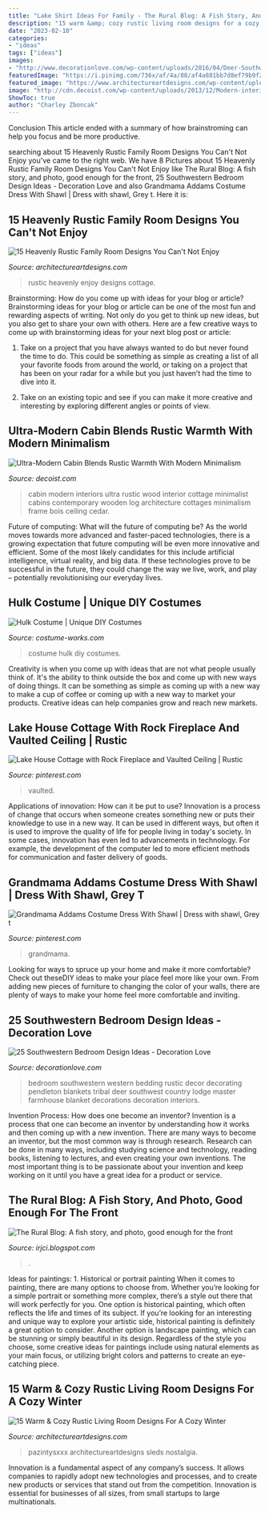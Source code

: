```yaml
---
title: "Lake Shirt Ideas For Family - The Rural Blog: A Fish Story, And Photo, Good Enough For The Front"
description: "15 warm &amp; cozy rustic living room designs for a cozy winter"
date: "2023-02-10"
categories:
- "ideas"
tags: ["ideas"]
images:
- "http://www.decorationlove.com/wp-content/uploads/2016/04/Deer-Southwestern-Bedroom-Design.jpeg"
featuredImage: "https://i.pinimg.com/736x/af/4a/88/af4a881bb7d8ef79b9f2d5216043f40c.jpg"
featured_image: "https://www.architectureartdesigns.com/wp-content/uploads/2015/03/15-Heavenly-Rustic-Family-Room-Designs-You-Cant-Not-Enjoy-5-630x945.jpg"
image: "http://cdn.decoist.com/wp-content/uploads/2013/12/Modern-interiors-of-the-beautiful-cabin.jpg"
ShowToc: true
author: "Charley Zboncak"
---
```



Conclusion
This article ended with a summary of how brainstroming can help you focus and be more productive.

	

		
searching about 15 Heavenly Rustic Family Room Designs You Can&#039;t Not Enjoy you've came to the right web. We have 8 Pictures about 15 Heavenly Rustic Family Room Designs You Can&#039;t Not Enjoy like The Rural Blog: A fish story, and photo, good enough for the front, 25 Southwestern Bedroom Design Ideas - Decoration Love and also Grandmama Addams Costume Dress With Shawl | Dress with shawl, Grey t. Here it is:
		
    
## 15 Heavenly Rustic Family Room Designs You Can&#039;t Not Enjoy

<img loading=lazy src="https://www.architectureartdesigns.com/wp-content/uploads/2015/03/15-Heavenly-Rustic-Family-Room-Designs-You-Cant-Not-Enjoy-5-630x945.jpg" onerror="this.onerror=null;this.src='https://tse1.mm.bing.net/th?id=OIP.q6XdAE1TihSBOk1kmhEtuQHaLH&amp;pid=15.1';" alt="15 Heavenly Rustic Family Room Designs You Can&#039;t Not Enjoy">

_Source: architectureartdesigns.com_

>rustic heavenly enjoy designs cottage. 

	

Brainstorming: How do you come up with ideas for your blog or article?
Brainstorming ideas for your blog or article can be one of the most fun and rewarding aspects of writing. Not only do you get to think up new ideas, but you also get to share your own with others. Here are a few creative ways to come up with brainstorming ideas for your next blog post or article:
1. Take on a project that you have always wanted to do but never found the time to do. This could be something as simple as creating a list of all your favorite foods from around the world, or taking on a project that has been on your radar for a while but you just haven’t had the time to dive into it.

2. Take on an existing topic and see if you can make it more creative and interesting by exploring different angles or points of view.

    
## Ultra-Modern Cabin Blends Rustic Warmth With Modern Minimalism

<img loading=lazy src="http://cdn.decoist.com/wp-content/uploads/2013/12/Modern-interiors-of-the-beautiful-cabin.jpg" onerror="this.onerror=null;this.src='https://tse4.mm.bing.net/th?id=OIP.yoSF8xBXHu-679Fbi1WmZwHaJ4&amp;pid=15.1';" alt="Ultra-Modern Cabin Blends Rustic Warmth With Modern Minimalism">

_Source: decoist.com_

>cabin modern interiors ultra rustic wood interior cottage minimalist cabins contemporary wooden log architecture cottages minimalism frame bois ceiling cedar. 

	

Future of computing: What will the future of computing be?
As the world moves towards more advanced and faster-paced technologies, there is a growing expectation that future computing will be even more innovative and efficient. Some of the most likely candidates for this include artificial intelligence, virtual reality, and big data. If these technologies prove to be successful in the future, they could change the way we live, work, and play – potentially revolutionising our everyday lives.

    
## Hulk Costume | Unique DIY Costumes

<img loading=lazy src="https://photos.costume-works.com/full/hulk19.jpg" onerror="this.onerror=null;this.src='https://tse2.mm.bing.net/th?id=OIP.KuJqj1ACniWS1bVBaErXPQHaMe&amp;pid=15.1';" alt="Hulk Costume | Unique DIY Costumes">

_Source: costume-works.com_

>costume hulk diy costumes. 

	

Creativity is when you come up with ideas that are not what people usually think of. It's the ability to think outside the box and come up with new ways of doing things. It can be something as simple as coming up with a new way to make a cup of coffee or coming up with a new way to market your products. Creative ideas can help companies grow and reach new markets.

    
## Lake House Cottage With Rock Fireplace And Vaulted Ceiling | Rustic

<img loading=lazy src="https://i.pinimg.com/736x/af/4a/88/af4a881bb7d8ef79b9f2d5216043f40c.jpg" onerror="this.onerror=null;this.src='https://tse4.mm.bing.net/th?id=OIP.lkidfKjF1PsTWrlZQmmHtwHaLH&amp;pid=15.1';" alt="Lake House Cottage with Rock Fireplace and Vaulted Ceiling | Rustic">

_Source: pinterest.com_

>vaulted. 

	

Applications of innovation: How can it be put to use?
Innovation is a process of change that occurs when someone creates something new or puts their knowledge to use in a new way. It can be used in different ways, but often it is used to improve the quality of life for people living in today's society. In some cases, innovation has even led to advancements in technology. For example, the development of the computer led to more efficient methods for communication and faster delivery of goods.

    
## Grandmama Addams Costume Dress With Shawl | Dress With Shawl, Grey T

<img loading=lazy src="https://i.pinimg.com/736x/f8/69/27/f869275b84d6b954c3f2ca51f5333e43.jpg" onerror="this.onerror=null;this.src='https://tse4.mm.bing.net/th?id=OIP.rF2oqwR-6IRfnN2OG835ZgAAAA&amp;pid=15.1';" alt="Grandmama Addams Costume Dress With Shawl | Dress with shawl, Grey t">

_Source: pinterest.com_

>grandmama. 

	

Looking for ways to spruce up your home and make it more comfortable? Check out theseDIY ideas to make your place feel more like your own. From adding new pieces of furniture to changing the color of your walls, there are plenty of ways to make your home feel more comfortable and inviting.

    
## 25 Southwestern Bedroom Design Ideas - Decoration Love

<img loading=lazy src="http://www.decorationlove.com/wp-content/uploads/2016/04/Deer-Southwestern-Bedroom-Design.jpeg" onerror="this.onerror=null;this.src='https://tse3.mm.bing.net/th?id=OIP.U4jPyzSzgLumRN5s6jJMnAHaLH&amp;pid=15.1';" alt="25 Southwestern Bedroom Design Ideas - Decoration Love">

_Source: decorationlove.com_

>bedroom southwestern western bedding rustic decor decorating pendleton blankets tribal deer southwest country lodge master farmhouse blanket decorations decoration interiors. 

	

Invention Process: How does one become an inventor?
Invention is a process that one can become an inventor by understanding how it works and then coming up with a new invention. There are many ways to become an inventor, but the most common way is through research. Research can be done in many ways, including studying science and technology, reading books, listening to lectures, and even creating your own inventions. The most important thing is to be passionate about your invention and keep working on it until you have a great idea for a product or service.

    
## The Rural Blog: A Fish Story, And Photo, Good Enough For The Front

<img loading=lazy src="http://4.bp.blogspot.com/-bM1dScFJ6SE/TbdRadQjUMI/AAAAAAAADgo/YDHnqHgxJAI/w1200-h630-p-k-no-nu/LewisCoGoldfish.png" onerror="this.onerror=null;this.src='https://tse3.mm.bing.net/th?id=OIP.BIAwoHea5NkA7DHI6QfhZgHaKQ&amp;pid=15.1';" alt="The Rural Blog: A fish story, and photo, good enough for the front">

_Source: irjci.blogspot.com_

>. 

	

Ideas for paintings: 1. Historical or portrait painting
When it comes to painting, there are many options to choose from. Whether you’re looking for a simple portrait or something more complex, there’s a style out there that will work perfectly for you. One option is historical painting, which often reflects the life and times of its subject. If you’re looking for an interesting and unique way to explore your artistic side, historical painting is definitely a great option to consider. Another option is landscape painting, which can be stunning or simply beautiful in its design. Regardless of the style you choose, some creative ideas for paintings include using natural elements as your main focus, or utilizing bright colors and patterns to create an eye-catching piece.

    
## 15 Warm &amp; Cozy Rustic Living Room Designs For A Cozy Winter

<img loading=lazy src="https://www.architectureartdesigns.com/wp-content/uploads/2014/12/15-Warm-Cozy-Rustic-Living-Room-Designs-For-A-Cozy-Winter-2.jpg" onerror="this.onerror=null;this.src='https://tse1.mm.bing.net/th?id=OIP.q6lMTJN5gqvd8bGCN7zVUQHaLH&amp;pid=15.1';" alt="15 Warm &amp; Cozy Rustic Living Room Designs For A Cozy Winter">

_Source: architectureartdesigns.com_

>pazintysxxx architectureartdesigns sleds nostalgia. 

	

Innovation is a fundamental aspect of any company’s success. It allows companies to rapidly adopt new technologies and processes, and to create new products or services that stand out from the competition. Innovation is essential for businesses of all sizes, from small startups to large multinationals.

